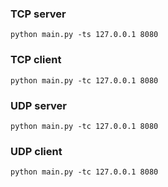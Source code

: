 ### TCP server
```
python main.py -ts 127.0.0.1 8080
```

### TCP client
```
python main.py -tc 127.0.0.1 8080
```

### UDP server
```
python main.py -tc 127.0.0.1 8080
```

### UDP client
```
python main.py -tc 127.0.0.1 8080
```